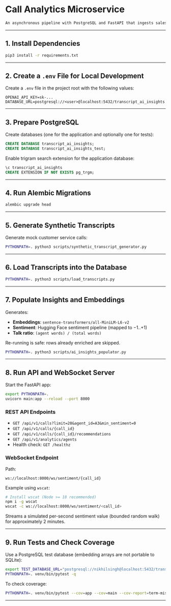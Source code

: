 
# Call Analytics Microservice
````markdown
An asynchronous pipeline with PostgreSQL and FastAPI that ingests sales-call transcripts, stores them durably, and serves actionable conversation analytics (embeddings, sentiment, talk ratio) via REST APIs and WebSockets.
````
---

## 1. Install Dependencies
```bash
pip3 install -r requirements.txt
```

---

## 2. Create a `.env` File for Local Development

Create a `.env` file in the project root with the following values:

```env
OPENAI_API_KEY=sk-...
DATABASE_URL=postgresql://<user>@localhost:5432/transcript_ai_insights
```

---

## 3. Prepare PostgreSQL

Create databases (one for the application and optionally one for tests):

```sql
CREATE DATABASE transcript_ai_insights;
CREATE DATABASE transcript_ai_insights_test;
```

Enable trigram search extension for the application database:

```sql
\c transcript_ai_insights
CREATE EXTENSION IF NOT EXISTS pg_trgm;
```

---

## 4. Run Alembic Migrations

```bash
alembic upgrade head
```

---

## 5. Generate Synthetic Transcripts

Generate mock customer service calls:

```bash
PYTHONPATH=. python3 scripts/synthetic_transcript_generator.py
```

---

## 6. Load Transcripts into the Database

```bash
PYTHONPATH=. python3 scripts/load_transcripts.py
```

---

## 7. Populate Insights and Embeddings

Generates:

* **Embeddings**: `sentence-transformers/all-MiniLM-L6-v2`
* **Sentiment**: Hugging Face sentiment pipeline (mapped to −1..+1)
* **Talk ratio**: `(agent words) / (total words)`

Re-running is safe: rows already enriched are skipped.

```bash
PYTHONPATH=. python3 scripts/ai_insights_populator.py
```

---

## 8. Run API and WebSocket Server

Start the FastAPI app:

```bash
export PYTHONPATH=.
uvicorn main:app --reload --port 8000
```

### REST API Endpoints

* `GET /api/v1/calls?limit=20&agent_id=A3&min_sentiment=0`
* `GET /api/v1/calls/{call_id}`
* `GET /api/v1/calls/{call_id}/recommendations`
* `GET /api/v1/analytics/agents`
* Health check: `GET /healthz`

### WebSocket Endpoint

Path:

```
ws://localhost:8000/ws/sentiment/{call_id}
```

Example using `wscat`:

```bash
# Install wscat (Node >= 18 recommended)
npm i -g wscat
wscat -c ws://localhost:8000/ws/sentiment/<call_id>
```

Streams a simulated per-second sentiment value (bounded random walk) for approximately 2 minutes.

---

## 9. Run Tests and Check Coverage

Use a PostgreSQL test database (embedding arrays are not portable to SQLite):

```bash
export TEST_DATABASE_URL="postgresql://nikhilsingh@localhost:5432/transcript_ai_insights_test"
PYTHONPATH=. venv/bin/pytest -q
```

To check coverage:

```bash
PYTHONPATH=. venv/bin/pytest --cov=app --cov=main --cov-report=term-missing
```

---

